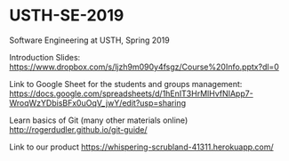 # USTH-SE-2019
Software Engineering at USTH, Spring 2019

Introduction Slides:
https://www.dropbox.com/s/ljzh9m090y4fsgz/Course%20Info.pptx?dl=0

Link to Google Sheet for the students and groups management:
https://docs.google.com/spreadsheets/d/1hEnIT3HrMlHvfNIApp7-WroqWzYDbisBFx0uOqV_jwY/edit?usp=sharing

Learn basics of Git (many other materials online)
http://rogerdudler.github.io/git-guide/


Link to our product https://whispering-scrubland-41311.herokuapp.com/
